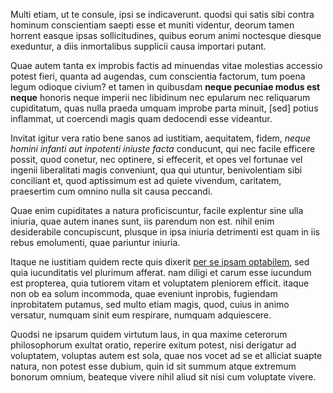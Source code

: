Multi etiam, ut te consule, ipsi se indicaverunt. quodsi qui satis sibi contra
hominum conscientiam saepti esse et muniti videntur, deorum tamen horrent
easque ipsas sollicitudines, quibus eorum animi noctesque diesque exeduntur, a
diis inmortalibus supplicii causa importari putant.

Quae autem tanta ex improbis factis ad minuendas vitae molestias accessio
potest fieri, quanta ad augendas, cum conscientia factorum, tum poena legum
odioque civium? et tamen in quibusdam **neque pecuniae modus est neque**
honoris neque imperii nec libidinum nec epularum nec reliquarum cupiditatum,
quas nulla praeda umquam improbe parta minuit, [sed] potius inflammat, ut
coercendi magis quam dedocendi esse videantur.

Invitat igitur vera ratio bene sanos ad iustitiam, aequitatem, fidem, *neque
homini infanti aut inpotenti iniuste facta* conducunt, qui nec facile efficere
possit, quod conetur, nec optinere, si effecerit, et opes vel fortunae vel
ingenii liberalitati magis conveniunt, qua qui utuntur, benivolentiam sibi
conciliant et, quod aptissimum est ad quiete vivendum, caritatem, praesertim
cum omnino nulla sit causa peccandi.

Quae enim cupiditates a natura proficiscuntur, facile explentur sine ulla
iniuria, quae autem inanes sunt, iis parendum non est. nihil enim desiderabile
concupiscunt, plusque in ipsa iniuria detrimenti est quam in iis rebus
emolumenti, quae pariuntur iniuria.

Itaque ne iustitiam quidem recte quis dixerit [per se ipsam
optabilem](http://easybook-project.org), sed quia iucunditatis vel plurimum
afferat. nam diligi et carum esse iucundum est propterea, quia tutiorem vitam
et voluptatem pleniorem efficit. itaque non ob ea solum incommoda, quae
eveniunt inprobis, fugiendam inprobitatem putamus, sed multo etiam magis, quod,
cuius in animo versatur, numquam sinit eum respirare, numquam adquiescere.

Quodsi ne ipsarum quidem virtutum laus, in qua maxime ceterorum philosophorum
exultat oratio, reperire exitum potest, nisi derigatur ad voluptatem, voluptas
autem est sola, quae nos vocet ad se et alliciat suapte natura, non potest esse
dubium, quin id sit summum atque extremum bonorum omnium, beateque vivere nihil
aliud sit nisi cum voluptate vivere.